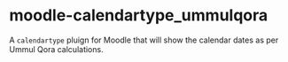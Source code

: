 # moodle-calendartype_ummulqora
 A `calendartype` pluign for Moodle that will show the calendar dates as per Ummul Qora calculations.
